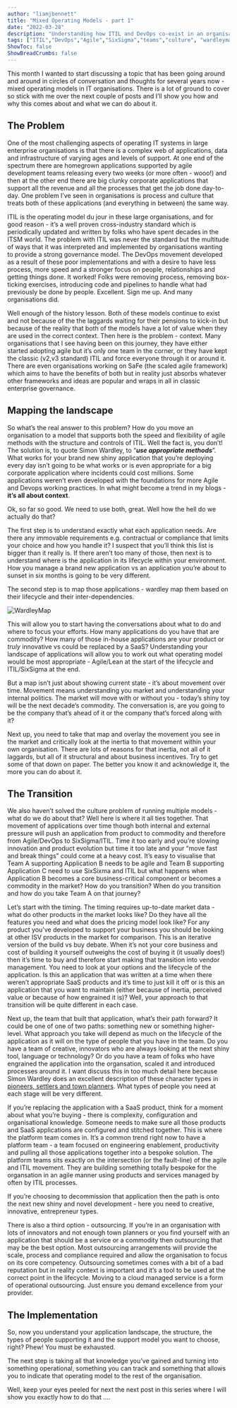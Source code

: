 ```yaml
---
author: "liamjbennett"
title: "Mixed Operating Models - part 1"
date: "2022-03-28"
description: "Understanding how ITIL and DevOps co-exist in an organisations landscape."
tags: ["ITIL","DevOps","Agile","SixSigma","teams","culture", "wardleymapping"]
ShowToc: false
ShowBreadCrumbs: false
---
```


This month I wanted to start discussing a topic that has been going around and around in circles of conversation and thoughts for several years now - mixed operating models in IT organisations. There is a lot of ground to cover so stick with me over the next couple of posts and I’ll show you how and why this comes about and what we can do about it.

## The Problem

One of the most challenging aspects of operating IT systems in large enterprise organisations is that there is a complex web of applications, data and infrastructure of varying ages and levels of support. At one end of the spectrum there are homegrown applications supported by agile development teams releasing every two weeks (or more often - wooo!) and then at the other end there are big clunky corporate applications that support all the revenue and all the processes that get the job done day-to-day. One problem I’ve seen in organisations is process and culture that treats both of these applications (and everything in between) the same way. 

ITIL is the operating model du jour in these large organisations, and for good reason - it’s a well proven cross-industry standard which is periodically updated and written by folks who have spent decades in the ITSM world. The problem with ITIL was never the standard but the multitude of ways that it was interpreted and implemented by organisations wanting to provide a strong governance model. The DevOps movement developed as a result of these poor implementations and with a desire to have less process, more speed and a stronger focus on people, relationships and getting things done. It worked! Folks were removing process, removing box-ticking exercises, introducing code and pipelines to handle what had previously be done by people. Excellent. Sign me up. And many organisations did.

Well enough of the history lesson. Both of these models continue to exist and not because of the the laggards waiting for their pensions to kick-in but because of the reality that both of the models have a lot of value when they are used in the correct context. Then here is the problem - context. Many organisations that I see having been on this journey, they have either started adopting agile but it’s only one team in the corner, or they have kept the classic (v2,v3 standard) ITIL and force everyone through it or around it. There are even organisations working on SaFe (the scaled agile framework) which aims to have the benefits of both but in reality just absorbs whatever other frameworks and ideas are popular and wraps in all in classic enterprise governance.

## Mapping the landscape

So what’s the real answer to this problem? How do you move an organisation to a model that supports both the speed and flexibility of agile methods with the structure and controls of ITIL. Well the fact is, you don’t! The solution is, to quote Simon Wardley, to “***use appropriate methods***”. What works for your brand new shiny application that you’re deploying every day isn’t going to be what works or is even appropriate for a big corporate application where incidents could cost millions. Some applications weren’t even developed with the foundations for more Agile and Devops working practices. In what might become a trend in my blogs - **it’s all about context**.

Ok, so far so good. We need to use both, great. Well how the hell do we actually do that?

The first step is to understand exactly what each application needs. Are there any immovable requirements e.g. contractual or compliance that limits your choice and how you handle it? I suspect that you’ll think this list is bigger than it really is. If there aren’t too many of those, then next is to understand where is the application in its lifecycle within your environment. How you manage a brand new application vs an application you’re about to sunset in six months is going to be very different.

The second step is to map those applications - wardley map them based on their lifecycle and their inter-dependencies.

![WardleyMap](/img/2022/wardleymap-1.jpeg)

This will allow you to start having the conversations about what to do and where to focus your efforts. How many applications do you have that are commodity? How many of those in-house applications are your product or *truly* innovative vs could be replaced by a SaaS? Understanding your landscape of applications will allow you to work out what operating model would be most appropriate - Agile/Lean at the start of the lifecycle and ITIL/SixSigma at the end.

But a map isn’t just about showing current state - it’s about movement over time. Movement means understanding you market and understanding your internal politics. The market will move with or without you - today’s shiny toy will be the next decade’s commodity. The conversation is, are you going to be the company that’s ahead of it or the company that’s forced along with it?

Next up, you need to take that map and overlay the movement you see in the market and critically look at the inertia to that movement within your own organisation. There are lots of reasons for that inertia, not all of it laggards, but all of it structural and about business incentives. Try to get some of that down on paper. The better you know it and acknowledge it, the more you can do about it.

## The Transition

We also haven’t solved the culture problem of running multiple models - what do we do about that? Well here is where it all ties together. That movement of applications over time though both internal and external pressure will push an application from product to commodity and therefore from Agile/DevOps to SixSigma/ITIL. Time it too early and you’re slowing innovation and product evolution but time it too late and your “move fast and break things” could come at a heavy cost. It’s easy to visualise that Team A supporting Application B needs to be agile and Team B supporting Application C need to use SixSixma and ITIL but what happens when Application B becomes a core business-critical component or becomes a commodity in the market? How do you transition? When do you transition and how do you take Team A on that journey?

Let’s start with the timing. The timing requires up-to-date market data - what do other products in the market looks like? Do they have all the features you need and what does the pricing model look like? For any product you’ve developed to support your business you should be looking at other ISV products in the market for comparison. This is an iterative version of the build vs buy debate. When it’s not your core business and cost of building it yourself outweighs the cost of buying it (it usually does!) then it’s time to buy and therefore start making that transition into vendor management. You need to look at your options and the lifecycle of the application. Is this an application that was written at a time when there weren’t appropriate SaaS products and it’s time to just kill it off or is this an application that you want to maintain (either because of inertia, perceived value or because of how engrained it is)? Well, your approach to that transition will be quite different in each case.

Next up, the team that built that application, what’s their path forward? It could be one of one of two paths: something new or something higher-level. What approach you take will depend as much on the lifecycle of the application as it will on the type of people that you have in the team. Do you have a team of creative, innovators who are always looking at the next shiny tool, language or technology? Or do you have a team of folks who have engrained the application into the organsation, scaled it and introduced processes around it. I want discuss this in too much detail here because Simon Wardley does an excellent description of these character types in [pioneers, settlers and town planners](https://blog.gardeviance.org/2015/03/on-pioneers-settlers-town-planners-and.html). What types of people you need at each stage will be very different.

If you’re replacing the application with a SaaS product, think for a moment about what you’re buying - there is complexity, configuration and organisational knowledge. Someone needs to make sure all those products and SaaS applications are configured and stitched together. This is where the platform team comes in. It’s a common trend right now to have a platform team - a team focused on engineering enablement, productivity and pulling all those applications together into a bespoke solution. The platform teams sits exactly on the intersection (or the fault-line) of the agile and ITIL movement. They are building something totally bespoke for the organsation in an agile manner using products and services managed by often by ITIL processes.

If you’re choosing to decommission that application then the path is onto the next new shiny and novel development - here you need to creative, innovative, entrepreneur types.

There is also a third option - outsourcing. If you’re in an organisation with lots of innovators and not enough town planners or you find yourself with an application that should be a service or a commodity then outsourcing that may be the best option. Most outsourcing arrangements will provide the scale, process and compliance required and allow the organisation to focus on its core competency. Outsourcing sometimes comes with a bit of a bad reputation but in reality context is important and it’s a tool to be used at the correct point in the lifecycle. Moving to a cloud managed service is a form of operational outsourcing. Just ensure you demand excellence from your provider.

## The Implementation

So, now you understand your application landscape, the structure, the types of people supporting it and the support model you want to choose, right? Phew! You must be exhausted.

The next step is taking all that knowledge you’ve gained and turning into something operational, something you can track and something that allows you to indicate that operating model to the rest of the organisation. 

Well, keep your eyes peeled for next the next post in this series where I will show you exactly how to do that ....